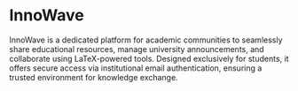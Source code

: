 # InnoWave
InnoWave is a dedicated platform for academic communities to seamlessly share educational resources, manage university announcements, and collaborate using LaTeX-powered tools. Designed exclusively for students, it offers secure access via institutional email authentication, ensuring a trusted environment for knowledge exchange.
